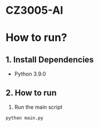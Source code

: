 # CZ3005-AI

# How to run?

## 1. Install Dependencies

- Python 3.9.0

## 2. How to run

1. Run the main script
```
python main.py
```
